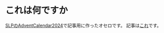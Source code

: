 # これは何ですか
[SLPのAdventCalendar2024](https://adventar.org/calendars/10572)で記事用に作ったオセロです。
記事は[これ](https://qiita.com/kaede9030/items/ab063e300e51a1a5a9ae)です。
